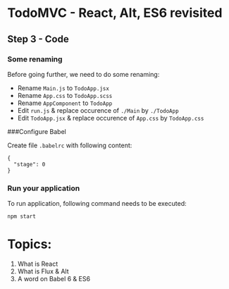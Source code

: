 
# TodoMVC - React, Alt, ES6 revisited


## Step 3 - Code

### Some renaming

Before going further, we need to do some renaming:

- Rename `Main.js` to `TodoApp.jsx`
- Rename `App.css` to `TodoApp.scss`
- Rename `AppComponent` to `TodoApp`
- Edit `run.js` & replace occurence of `./Main` by `./TodoApp`
- Edit `TodoApp.jsx` & replace occurence of `App.css` by `TodoApp.css`

###Configure Babel

Create file `.babelrc` with following content: 

``` 
{
  "stage": 0
}
```

### Run your application

To run application, following command needs to be executed:

```
npm start
```

# Topics:

1. What is React
2. What is Flux & Alt
3. A word on Babel 6 & ES6
